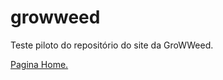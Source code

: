 # growweed
 Teste piloto do repositório do site da GroWWeed.

<a href="https://julufela.github.io/hmtl_css/growweed/home.html">
Pagina Home.
